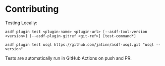 # Contributing

Testing Locally:

```shell
asdf plugin test <plugin-name> <plugin-url> [--asdf-tool-version <version>] [--asdf-plugin-gitref <git-ref>] [test-command*]

asdf plugin test usql https://github.com/jatinn/asdf-usql.git "usql --version"
```

Tests are automatically run in GitHub Actions on push and PR.
